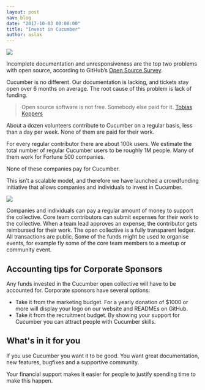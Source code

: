 ```yaml
---
layout: post
nav: blog
date: "2017-10-03 00:00:00"
title: "Invest in Cucumber"
author: aslak
---
```


<a href="https://opencollective/cucumber"><img src="/images/blog/opencollectivelogo.png" /></a>

Incomplete documentation and unresponsiveness are the top two problems with open source, according to GitHub’s [Open Source Survey](http://opensourcesurvey.org/2017/).

Cucumber is no different. Our documentation is lacking, and tickets stay open over 6 months on average. The root cause of this problem is lack of funding.

> Open source software is not free. Somebody else paid for it. [Tobias Koppers](https://medium.com/webpack/webpack-freelancing-log-book-week-12-14-8e451b8b848a)

About a dozen volunteers contribute to Cucumber on a regular basis, less than a day per week. None of them are paid for their work.

For every regular contributor there are about 100k users. We estimate the total number of regular Cucumber users to be roughly 1M people. Many of them work for Fortune 500 companies.

None of these companies pay for Cucumber.

This isn’t a scalable model, and therefore we have launched a crowdfunding initiative that allows companies and individuals to invest in Cucumber.

<a href="https://opencollective/cucumber"><img src="/images/blog/opencollectivelogo.png" /></a>

Companies and individuals can pay a regular amount of money to support the collective.
Core team contributors can submit expenses for their work to the collective. When a team lead approves an expense, the contributor gets reimbursed for their work.
The open collective is a fully transparent ledger. All transactions are public.
Some of the funds might be used to organise events, for example fly some of the core team members to a meetup or community event.

## Accounting tips for Corporate Sponsors

Any funds invested in the Cucumber open collective will have to be accounted for. Corporate sponsors have several options:

* Take it from the marketing budget. For a yearly donation of $1000 or more will display your logo on our website and READMEs on GitHub.
* Take it from the recruitment budget. By showing your support for Cucumber you can attract people with Cucumber skills.

## What's in it for you

If you use Cucumber you want it to be good. You want great documentation,
new features, bugfixes and a supportive community.

Your financial support makes it easier for people to justify spending time
to make this happen.

